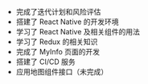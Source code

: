 + 完成了迭代计划和风险评估
+ 搭建了 React Native 的开发环境
+ 学习了 React Native 及相关组件的用法
+ 学习了 Redux 的相关知识
+ 完成了 MyInfo 页面的开发
+ 搭建了 CI/CD 服务
+ 应用地图组件接口（未完成）